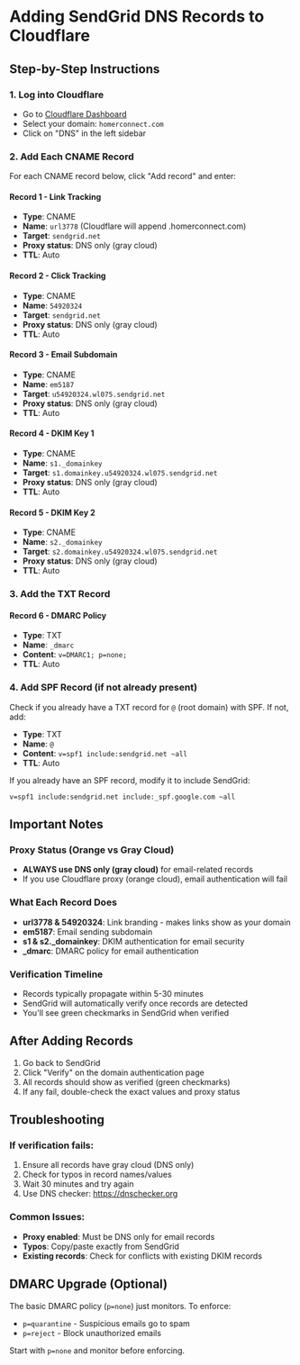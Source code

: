 # Adding SendGrid DNS Records to Cloudflare

## Step-by-Step Instructions

### 1. Log into Cloudflare
- Go to [Cloudflare Dashboard](https://dash.cloudflare.com)
- Select your domain: `homerconnect.com`
- Click on "DNS" in the left sidebar

### 2. Add Each CNAME Record

For each CNAME record below, click "Add record" and enter:

#### Record 1 - Link Tracking
- **Type**: CNAME
- **Name**: `url3778` (Cloudflare will append .homerconnect.com)
- **Target**: `sendgrid.net`
- **Proxy status**: DNS only (gray cloud)
- **TTL**: Auto

#### Record 2 - Click Tracking
- **Type**: CNAME
- **Name**: `54920324`
- **Target**: `sendgrid.net`
- **Proxy status**: DNS only (gray cloud)
- **TTL**: Auto

#### Record 3 - Email Subdomain
- **Type**: CNAME
- **Name**: `em5187`
- **Target**: `u54920324.wl075.sendgrid.net`
- **Proxy status**: DNS only (gray cloud)
- **TTL**: Auto

#### Record 4 - DKIM Key 1
- **Type**: CNAME
- **Name**: `s1._domainkey`
- **Target**: `s1.domainkey.u54920324.wl075.sendgrid.net`
- **Proxy status**: DNS only (gray cloud)
- **TTL**: Auto

#### Record 5 - DKIM Key 2
- **Type**: CNAME
- **Name**: `s2._domainkey`
- **Target**: `s2.domainkey.u54920324.wl075.sendgrid.net`
- **Proxy status**: DNS only (gray cloud)
- **TTL**: Auto

### 3. Add the TXT Record

#### Record 6 - DMARC Policy
- **Type**: TXT
- **Name**: `_dmarc`
- **Content**: `v=DMARC1; p=none;`
- **TTL**: Auto

### 4. Add SPF Record (if not already present)

Check if you already have a TXT record for `@` (root domain) with SPF. If not, add:

- **Type**: TXT
- **Name**: `@`
- **Content**: `v=spf1 include:sendgrid.net ~all`
- **TTL**: Auto

If you already have an SPF record, modify it to include SendGrid:
```
v=spf1 include:sendgrid.net include:_spf.google.com ~all
```

## Important Notes

### Proxy Status (Orange vs Gray Cloud)
- **ALWAYS use DNS only (gray cloud)** for email-related records
- If you use Cloudflare proxy (orange cloud), email authentication will fail

### What Each Record Does
- **url3778 & 54920324**: Link branding - makes links show as your domain
- **em5187**: Email sending subdomain
- **s1 & s2._domainkey**: DKIM authentication for email security
- **_dmarc**: DMARC policy for email authentication

### Verification Timeline
- Records typically propagate within 5-30 minutes
- SendGrid will automatically verify once records are detected
- You'll see green checkmarks in SendGrid when verified

## After Adding Records

1. Go back to SendGrid
2. Click "Verify" on the domain authentication page
3. All records should show as verified (green checkmarks)
4. If any fail, double-check the exact values and proxy status

## Troubleshooting

### If verification fails:
1. Ensure all records have gray cloud (DNS only)
2. Check for typos in record names/values
3. Wait 30 minutes and try again
4. Use DNS checker: https://dnschecker.org

### Common Issues:
- **Proxy enabled**: Must be DNS only for email records
- **Typos**: Copy/paste exactly from SendGrid
- **Existing records**: Check for conflicts with existing DKIM records

## DMARC Upgrade (Optional)

The basic DMARC policy (`p=none`) just monitors. To enforce:
- `p=quarantine` - Suspicious emails go to spam
- `p=reject` - Block unauthorized emails

Start with `p=none` and monitor before enforcing.